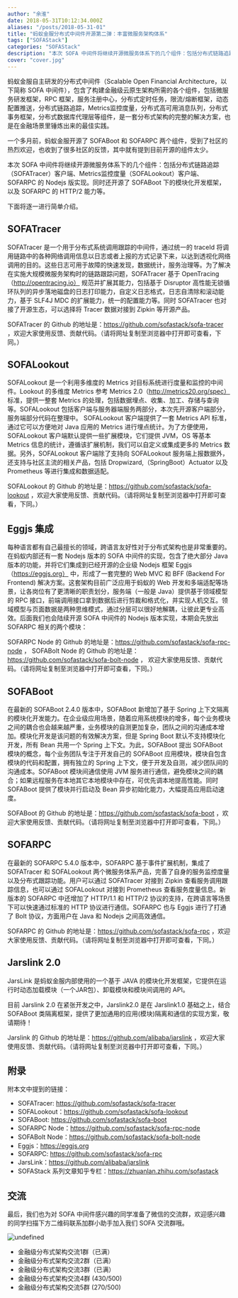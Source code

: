 ```yaml
---
author: "余淮"
date: 2018-05-31T10:12:34.000Z
aliases: "/posts/2018-05-31-01"
title: "蚂蚁金服分布式中间件开源第二弹：丰富微服务架构体系"
tags: ["SOFAStack"]
categories: "SOFAStack"
description: "本次 SOFA 中间件将继续开源微服务体系下的几个组件：包括分布式链路追踪（SOFATracer）客户端、Metrics监控度量（SOFALookout）客户端、SOFARPC 的 Nodejs 版实现。同时还开源了 SOFABoot 下的模块化开发框架，以及 SOFARPC 的 HTTP/2 能力等。"
cover: "cover.jpg"
---
```


蚂蚁金服自主研发的分布式中间件（Scalable Open Financial Architecture，以下简称 SOFA 中间件），包含了构建金融级云原生架构所需的各个组件，包括微服务研发框架，RPC 框架，服务注册中心，分布式定时任务，限流/熔断框架，动态配置推送，分布式链路追踪，Metrics监控度量，分布式高可用消息队列，分布式事务框架，分布式数据库代理层等组件，是一套分布式架构的完整的解决方案，也是在金融场景里锤炼出来的最佳实践。

一个多月前，蚂蚁金服开源了 SOFABoot 和 SOFARPC 两个组件，受到了社区的热烈欢迎，也收到了很多社区的反馈，其中就有提到目前开源的组件太少。

本次 SOFA 中间件将继续开源微服务体系下的几个组件：包括分布式链路追踪（SOFATracer）客户端、Metrics监控度量（SOFALookout）客户端、SOFARPC 的 Nodejs 版实现。同时还开源了 SOFABoot 下的模块化开发框架，以及 SOFARPC 的 HTTP/2 能力等。

下面将逐一进行简单介绍。

## SOFATracer

SOFATracer 是一个用于分布式系统调用跟踪的中间件，通过统一的 traceId 将调用链路中的各种网络调用信息以日志或者上报的方式记录下来，以达到透视化网络调用的目的。这些日志可用于故障的快速发现，数据统计，服务治理等。为了解决在实施大规模微服务架构时的链路跟踪问题，SOFATracer 基于 OpenTracing（http://opentracing.io） 规范并扩展其能力，包括基于 Disruptor 高性能无锁循环队列的异步落地磁盘的日志打印能力，自定义日志格式，日志自清除和滚动能力，基于 SLF4J MDC 的扩展能力，统一的配置能力等。同时 SOFATracer 也对接了开源生态，可以选择将 Tracer 数据对接到 Zipkin 等开源产品。

SOFATracer 的 Github 的地址是：https://github.com/sofastack/sofa-tracer ，欢迎大家使用反馈、贡献代码。（请将网址复制至浏览器中打开即可查看，下同。）

## SOFALookout

SOFALookout 是一个利用多维度的 Metrics 对目标系统进行度量和监控的中间件。Lookout 的多维度 Metrics 参考 Metrics 2.0（http://metrics20.org/spec） 标准，提供一整套 Metrics 的处理，包括数据埋点、收集、加工、存储与查询等。SOFALookout 包括客户端与服务器端服务两部分，本次先开源客户端部分，服务端部分代码在整理中。 SOFALookout 客户端提供了一套 Metrics API 标准，通过它可以方便地对 Java 应用的 Metrics 进行埋点统计。为了方便使用，SOFALookout 客户端默认提供一些扩展模块，它们提供 JVM，OS 等基本 Metrics 信息的统计，遵循该扩展机制，我们可以自定义或集成更多的 Metrics 数据。另外，SOFALookout 客户端除了支持向 SOFALookout 服务端上报数据外，还支持与社区主流的相关产品，包括 Dropwizard,（SpringBoot）Actuator 以及 Prometheus 等进行集成和数据适配。

SOFALookout 的 Github 的地址是：https://github.com/sofastack/sofa-lookout ，欢迎大家使用反馈、贡献代码。（请将网址复制至浏览器中打开即可查看，下同。）

## Eggjs 集成

每种语言都有自己最擅长的领域，跨语言友好性对于分布式架构也是非常重要的。在蚂蚁内部还有一套 Nodejs 版本的 SOFA 中间件的实现，包含了绝大部分 Java 版本的功能，并将它们集成到已经开源的企业级 Nodejs 框架 Eggjs（https://eggjs.org） 中，形成了一套完整的 Web MVC 和 BFF (Backend For Frontend) 解决方案。这套架构目前广泛应用于蚂蚁的 Web 开发和多端适配等场景，让各岗位有了更清晰的职责划分，服务端（一般是 Java）提供基于领域模型的 RPC 接口，前端调用接口拿到数据后进行剪裁和格式化，并实现人机交互。领域模型与页面数据是两种思维模式，通过分层可以很好地解耦，让彼此更专业高效。后面我们也会陆续开源 SOFA 中间件的 Nodejs 版本实现，本期会先放出 SOFARPC 相关的两个模块：

SOFARPC Node 的 Github 的地址是：https://github.com/sofastack/sofa-rpc-node ，
SOFABolt Node 的 Github 的地址是：https://github.com/sofastack/sofa-bolt-node ，
欢迎大家使用反馈、贡献代码。（请将网址复制至浏览器中打开即可查看，下同。）

## SOFABoot

在最新的 SOFABoot 2.4.0 版本中，SOFABoot 新增加了基于 Spring 上下文隔离的模块化开发能力。在企业级应用场景，随着应用系统模块的增多，每个业务模块之间的耦合也会越来越严重，业务模块的自测更加复杂，团队之间的沟通成本增加。模块化开发是该问题的有效解决方案，但是 Spring Boot 默认不支持模块化开发，所有 Bean 共用一个 Spring 上下文。为此，SOFABoot 提出 SOFABoot 模块的概念，每个业务团队专注于开发自己的 SOFABoot 应用模块，模块自包含模块的代码和配置，拥有独立的 Spring 上下文，便于开发及自测，减少团队间的沟通成本。SOFABoot 模块间通信使用 JVM 服务进行通信，避免模块之间的耦合；如果远程服务在本地其它本地模块中存在，可优先调本地提高性能。同时 SOFABoot 提供了模块并行启动及 Bean 异步初始化能力，大幅提高应用启动速度。

SOFABoot 的 Github 的地址是：https://github.com/sofastack/sofa-boot ，欢迎大家使用反馈、贡献代码。（请将网址复制至浏览器中打开即可查看，下同。）

## SOFARPC

在最新的 SOFARPC 5.4.0 版本中，SOFARPC 基于事件扩展机制，集成了 SOFATracer 和 SOFALookout 两个微服务体系产品，完善了自身的服务监控度量以及分布式跟踪功能。用户可以通过 SOFATracer 对接到 Zipkin 查看服务调用跟踪信息，也可以通过 SOFALookout 对接到 Prometheus 查看服务度量信息。新版本的 SOFARPC 中还增加了 HTTP/1.1 和 HTTP/2 协议的支持，在跨语言等场景下可以快速通过标准的 HTTP 协议进行通信。SOFARPC 也与 Eggjs 进行了打通了 Bolt 协议，方面用户在 Java 和 Nodejs 之间高效通信。

SOFARPC 的 Github 的地址是：https://github.com/sofastack/sofa-rpc ，欢迎大家使用反馈、贡献代码。（请将网址复制至浏览器中打开即可查看，下同。）

## Jarslink 2.0

JarsLink 是蚂蚁金服内部使用的一个基于 JAVA 的模块化开发框架，它提供在运行时动态加载模块（一个JAR包）、卸载模块和模块间调用的 API。

目前 Jarslink 2.0 在紧张开发之中，Jarslink2.0 是在 Jarslink1.0 基础之上，结合 SOFABoot 类隔离框架，提供了更加通用的应用(模块)隔离和通信的实现方案，敬请期待！

Jarslink 的 Github 的地址是：https://github.com/alibaba/jarslink ，欢迎大家使用反馈、贡献代码。（请将网址复制至浏览器中打开即可查看，下同。）

## 附录

附本文中提到的链接：

- SOFATracer: https://github.com/sofastack/sofa-tracer
- SOFALookout：https://github.com/sofastack/sofa-lookout
- SOFABoot: https://github.com/sofastack/sofa-boot
- SOFARPC Node：https://github.com/sofastack/sofa-rpc-node
- SOFABolt Node：https://github.com/sofastack/sofa-bolt-node
- Eggjs：https://eggjs.org
- SOFARPC: https://github.com/sofastack/sofa-rpc
- JarsLink：https://github.com/alibaba/jarslink
- SOFAStack 系列文章知乎专栏：https://zhuanlan.zhihu.com/sofastack

## 交流

最后，我们也为对 SOFA 中间件感兴趣的同学准备了微信的交流群，欢迎感兴趣的同学扫描下方二维码联系加群小助手加入我们 SOFA 交流群哦。

![undefined](https://cdn.yuque.com/lark/0/2018/png/9439/1527615171760-bb6e1719-89f8-4b59-bc3d-4954381d1ff2.png) 

- 金融级分布式架构交流1群（已满）
- 金融级分布式架构交流2群（已满）
- 金融级分布式架构交流3群（已满）
- 金融级分布式架构交流4群 (430/500)
- 金融级分布式架构交流5群 (270/500)